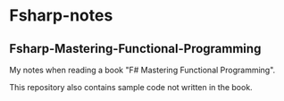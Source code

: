 # Fsharp-notes

## Fsharp-Mastering-Functional-Programming

My notes when reading a book "F# Mastering Functional Programming".

This repository also contains sample code not written in the book.
